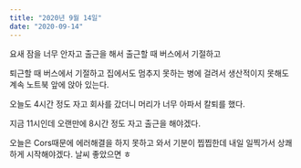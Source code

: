 ```yaml
---
title: "2020년 9월 14일"
date: "2020-09-14"
---
```


요새 잠을 너무 안자고 출근을 해서 출근할 때 버스에서 기절하고

퇴근할 때 버스에서 기절하고 집에서도 멈추지 못하는 병에 걸려서 생산적이지 못해도 계속 노트북 앞에 앉아 있는다.

오늘도 4시간 정도 자고 회사를 갔더니 머리가 너무 아파서 칼퇴를 했다.

지금 11시인데 오랜만에 8시간 정도 자고 출근을 해야겠다.

오늘은 Cors때문에 에러해결을 하지 못하고 와서 기분이 찝찝한데 내일 일찍가서 상쾌하게 시작해야겠다. 날씨 좋았으면 ㅎ
